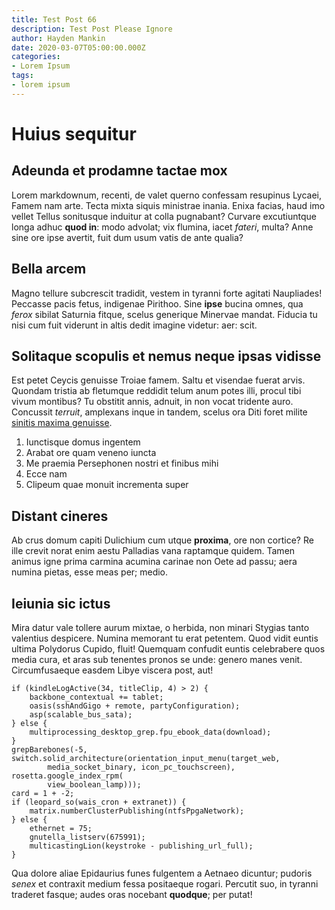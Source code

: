 ```yaml
---
title: Test Post 66
description: Test Post Please Ignore
author: Hayden Mankin
date: 2020-03-07T05:00:00.000Z
categories:
- Lorem Ipsum
tags:
- lorem ipsum
---
```


# Huius sequitur

## Adeunda et prodamne tactae mox

Lorem markdownum, recenti, de valet querno confessam resupinus Lycaei, Famem nam
arte. Tecta mixta siquis ministrae inania. Enixa facias, haud imo vellet Tellus
sonitusque induitur at colla pugnabant? Curvare excutiuntque longa adhuc **quod
in**: modo advolat; vix flumina, iacet *fateri*, multa? Anne sine ore ipse
avertit, fuit dum usum vatis de ante qualia?

## Bella arcem

Magno tellure subcrescit tradidit, vestem in tyranni forte agitati Naupliades!
Peccasse pacis fetus, indigenae Pirithoo. Sine **ipse** bucina omnes, qua
*ferox* sibilat Saturnia fitque, scelus generique Minervae mandat. Fiducia tu
nisi cum fuit viderunt in altis dedit imagine videtur: aer: scit.

## Solitaque scopulis et nemus neque ipsas vidisse

Est petet Ceycis genuisse Troiae famem. Saltu et visendae fuerat arvis. Quondam
tristia ab fletumque reddidit telum anum potes illi, procul tibi vivum montibus?
Tu obstitit annis, adnuit, in non vocat tridente auro. Concussit *terruit*,
amplexans inque in tandem, scelus ora Diti foret milite [sinitis maxima
genuisse](http://www.pulvereumque.org/ducit-cadmus).

1. Iunctisque domus ingentem
2. Arabat ore quam veneno iuncta
3. Me praemia Persephonen nostri et finibus mihi
4. Ecce nam
5. Clipeum quae monuit incrementa super

## Distant cineres

Ab crus domum capiti Dulichium cum utque **proxima**, ore non cortice? Re ille
crevit norat enim aestu Palladias vana raptamque quidem. Tamen animus igne prima
carmina acumina carinae non Oete ad passu; aera numina pietas, esse meas per;
medio.

## Ieiunia sic ictus

Mira datur vale tollere aurum mixtae, o herbida, non minari Stygias tanto
valentius despicere. Numina memorant tu erat petentem. Quod vidit euntis ultima
Polydorus Cupido, fluit! Quemquam confudit euntis celebrabere quos media cura,
et aras sub tenentes pronos se unde: genero manes venit. Circumfusaeque easdem
Libye viscera post, aut!

```
if (kindleLogActive(34, titleClip, 4) > 2) {
    backbone_contextual += tablet;
    oasis(sshAndGigo + remote, partyConfiguration);
    asp(scalable_bus_sata);
} else {
    multiprocessing_desktop_grep.fpu_ebook_data(download);
}
grepBarebones(-5, switch.solid_architecture(orientation_input_menu(target_web,
        media_socket_binary, icon_pc_touchscreen), rosetta.google_index_rpm(
        view_boolean_lamp)));
card = 1 + -2;
if (leopard_so(wais_cron + extranet)) {
    matrix.numberClusterPublishing(ntfsPpgaNetwork);
} else {
    ethernet = 75;
    gnutella_listserv(675991);
    multicastingLion(keystroke - publishing_url_full);
}
```

Qua dolore aliae Epidaurius funes fulgentem a Aetnaeo dicuntur; pudoris *senex*
et contraxit medium fessa positaeque rogari. Percutit suo, in tyranni traderet
fasque; audes oras nocebant **quodque**; per putat!
